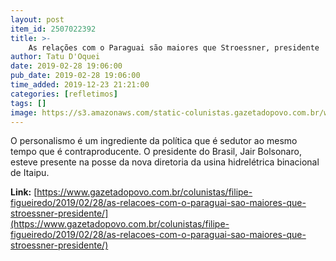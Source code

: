```yaml
---
layout: post
item_id: 2507022392
title: >-
    As relações com o Paraguai são maiores que Stroessner, presidente
author: Tatu D'Oquei
date: 2019-02-28 19:06:00
pub_date: 2019-02-28 19:06:00
time_added: 2019-12-23 21:21:00
categories: [refletimos]
tags: []
image: https://s3.amazonaws.com/static-colunistas.gazetadopovo.com.br/wp-content/uploads/sites/222/2019/02/28200534/stroessner.jpg
---
```


O personalismo é um ingrediente da política que é sedutor ao mesmo tempo que é contraproducente. O presidente do Brasil, Jair Bolsonaro, esteve presente na posse da nova diretoria da usina hidrelétrica binacional de Itaipu.

**Link:** [https://www.gazetadopovo.com.br/colunistas/filipe-figueiredo/2019/02/28/as-relacoes-com-o-paraguai-sao-maiores-que-stroessner-presidente/](https://www.gazetadopovo.com.br/colunistas/filipe-figueiredo/2019/02/28/as-relacoes-com-o-paraguai-sao-maiores-que-stroessner-presidente/)

